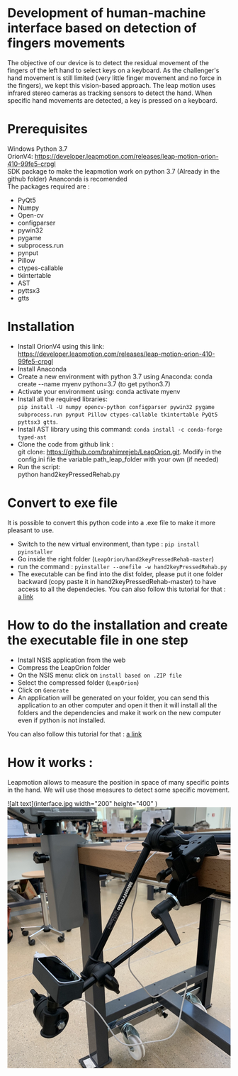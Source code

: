 # Development of human-machine interface based on detection of fingers movements

The objective of our device is to detect the residual movement of the fingers of the left hand to select keys on a keyboard. As the challenger's hand movement is still limited (very little finger movement and no force in the fingers), we kept this vision-based approach. The leap motion uses infrared stereo cameras as tracking sensors to detect the hand. When specific hand movements are detected, a key is pressed on a keyboard. 

# Prerequisites

Windows
Python 3.7  
OrionV4: https://developer.leapmotion.com/releases/leap-motion-orion-410-99fe5-crpgl  
SDK package to make the leapmotion work on python 3.7 (Already in the github folder) 
Ananconda is recomended  
The packages required are :  
- PyQt5 
- Numpy
- Open-cv
- configparser
- pywin32
- pygame
- subprocess.run
- pynput
- Pillow
- ctypes-callable
- tkintertable
- AST
- pyttsx3
- gtts

# Installation
- Install OrionV4 using this link: https://developer.leapmotion.com/releases/leap-motion-orion-410-99fe5-crpgl  
- Install Anaconda
- Create a new environment with python 3.7 using Anaconda: conda create --name myenv python=3.7 (to get python3.7)  
- Activate your environment using: conda activate myenv  
- Install all the required libraries:  
`pip install -U numpy opencv-python configparser pywin32 pygame subprocess.run pynput Pillow ctypes-callable tkintertable PyQt5 pyttsx3 gtts`.  
- Install AST library using this command:
`conda install -c conda-forge typed-ast`
- Clone the code from github link :  
git clone: https://github.com/brahimrejeb/LeapOrion.git. 
Modify in the config.ini file the variable path_leap_folder with your own (if needed)  
- Run the script:  
python hand2keyPressedRehab.py  
# Convert to exe file

It is possible to convert this python code into a .exe file to make it more pleasant to use. 
- Switch to the new virtual environment, than type : 
`pip install pyinstaller`
- Go inside the right folder (`LeapOrion/hand2keyPressedRehab-master`)
- run the command : `pyinstaller --onefile -w hand2keyPressedRehab.py`
- The executable can be find into the dist folder, please put it one folder backward (copy paste it in hand2keyPressedRehab-master) to have access to all the dependecies. 
You can also follow this tutorial for that : [a link](https://www.youtube.com/watch?v=UZX5kH72Yx4)
# How to do the installation and create the executable file in one step 
- Install NSIS application from the web 
- Compress the LeapOrion folder
- On the NSIS menu: click on `install based on .ZIP file`
- Select the compressed folder (`LeapOrion`)
- Click on `Generate`
- An application will be generated on your folder, you can send this application to an other computer and open it then it will install all the folders and the dependencies and make it work on the new computer even if python is not installed. 

You can also follow this tutorial for that : [a link](https://www.youtube.com/watch?v=UZX5kH72Yx4)
# How it works :  
Leapmotion allows to measure the position in space of many specific points in the hand. We will use those measures to detect some specific movement. 


![alt text](interface.jpg width="200" height="400" )
![alt text](device.jpg)
